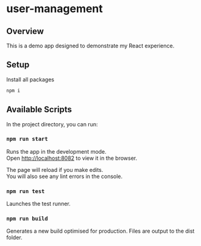 # user-management

## Overview

This is a demo app designed to demonstrate my React experience.

## Setup

Install all packages

```sh
npm i
```

## Available Scripts

In the project directory, you can run:

### `npm run start`

Runs the app in the development mode.\
Open [http://localhost:8082](http://localhost:8082) to view it in the browser.

The page will reload if you make edits.\
You will also see any lint errors in the console.

### `npm run test`

Launches the test runner.

### `npm run build`

Generates a new build optimised for production. Files are output to the dist folder.
